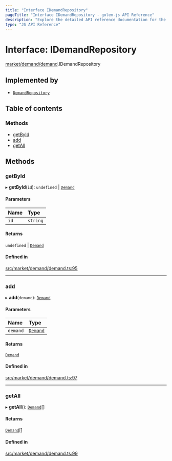 ```yaml
---
title: "Interface IDemandRepository"
pageTitle: "Interface IDemandRepository - golem-js API Reference"
description: "Explore the detailed API reference documentation for the Interface IDemandRepository within the golem-js SDK for the Golem Network."
type: "JS API Reference"
---
```

# Interface: IDemandRepository

[market/demand/demand](../modules/market_demand_demand).IDemandRepository

## Implemented by

- [`DemandRepository`](../classes/shared_yagna_repository_demand_repository.DemandRepository)

## Table of contents

### Methods

- [getById](market_demand_demand.IDemandRepository#getbyid)
- [add](market_demand_demand.IDemandRepository#add)
- [getAll](market_demand_demand.IDemandRepository#getall)

## Methods

### getById

▸ **getById**(`id`): `undefined` \| [`Demand`](../classes/market_demand_demand.Demand)

#### Parameters

| Name | Type |
| :------ | :------ |
| `id` | `string` |

#### Returns

`undefined` \| [`Demand`](../classes/market_demand_demand.Demand)

#### Defined in

[src/market/demand/demand.ts:95](https://github.com/golemfactory/golem-js/blob/570126bc/src/market/demand/demand.ts#L95)

___

### add

▸ **add**(`demand`): [`Demand`](../classes/market_demand_demand.Demand)

#### Parameters

| Name | Type |
| :------ | :------ |
| `demand` | [`Demand`](../classes/market_demand_demand.Demand) |

#### Returns

[`Demand`](../classes/market_demand_demand.Demand)

#### Defined in

[src/market/demand/demand.ts:97](https://github.com/golemfactory/golem-js/blob/570126bc/src/market/demand/demand.ts#L97)

___

### getAll

▸ **getAll**(): [`Demand`](../classes/market_demand_demand.Demand)[]

#### Returns

[`Demand`](../classes/market_demand_demand.Demand)[]

#### Defined in

[src/market/demand/demand.ts:99](https://github.com/golemfactory/golem-js/blob/570126bc/src/market/demand/demand.ts#L99)
